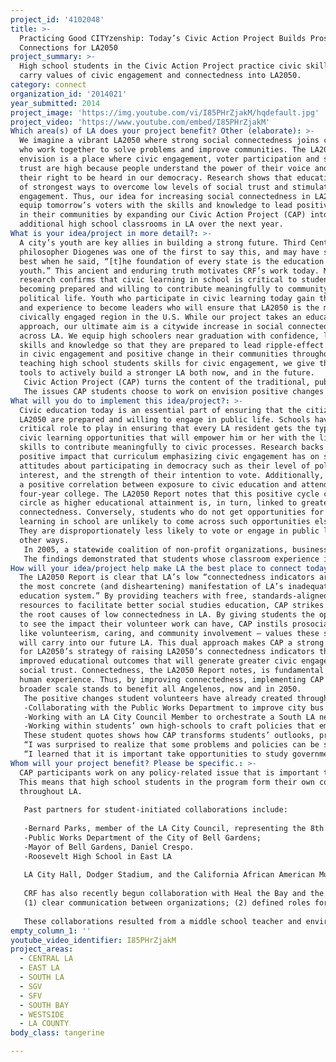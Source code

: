 ```yaml
---
project_id: '4102048'
title: >-
  Practicing Good CITYzenship: Today’s Civic Action Project Builds Prosocial
  Connections for LA2050
project_summary: >-
  High school students in the Civic Action Project practice civic skills and
  carry values of civic engagement and connectedness into LA2050.
category: connect
organization_id: '2014021'
year_submitted: 2014
project_image: 'https://img.youtube.com/vi/I85PHrZjakM/hqdefault.jpg'
project_video: 'https://www.youtube.com/embed/I85PHrZjakM'
Which area(s) of LA does your project benefit? Other (elaborate): >-
  We imagine a vibrant LA2050 where strong social connectedness joins citizens
  who work together to solve problems and improve communities. The LA2050 we
  envision is a place where civic engagement, voter participation and social
  trust are high because people understand the power of their voice and claim
  their right to be heard in our democracy. Research shows that education is one
  of strongest ways to overcome low levels of social trust and stimulate civic
  engagement. Thus, our idea for increasing social connectedness in LA2050 is to
  equip tomorrow’s voters with the skills and knowledge to lead positive change
  in their communities by expanding our Civic Action Project (CAP) into 50
  additional high school classrooms in LA over the next year.
What is your idea/project in more detail?: >-
  A city’s youth are key allies in building a strong future. Third Century Greek
  philosopher Diogenes was one of the first to say this, and may have said it
  best when he said, “[t]he foundation of every state is the education of its
  youth.” This ancient and enduring truth motivates CRF’s work today. Modern
  research confirms that civic learning in school is critical to students’
  becoming prepared and willing to contribute meaningfully to community and
  political life. Youth who participate in civic learning today gain the skills
  and experience to become leaders who will ensure that LA2050 is the most
  civically engaged region in the U.S. While our project takes an educational
  approach, our ultimate aim is a citywide increase in social connectedness
  across LA. We equip high schoolers near graduation with confidence, leadership
  skills and knowledge so that they are prepared to lead ripple-effect increases
  in civic engagement and positive change in their communities throughout LA. By
  teaching high school students skills for civic engagement, we give them the
  tools to actively build a stronger LA both now, and in the future.
   Civic Action Project (CAP) turns the content of the traditional, public school US Government class into a learning experience that embraces the ideal of connectivity on many levels. CAP connects students to their communities and to their own ideals by asking them to identify issues that matter to them, and to back up their beliefs with focused action. CAP students identify a policy-related issue in their community that they want to impact. Students work with peers, get feedback from their teacher, and reach out to local government to create real change around the issue of their choice.
   The issues CAP students choose to work on envision positive changes across a vast range of social issues including: environmental protection, child abuse, homelessness, public transportation, animal welfare, reproductive rights, cyberbullying, and traffic safety. Students learn the content of a traditional government course through the research they must do to determine the best way to tackle their real-world problem. 150 high school teachers in LA high schools currently teach CAP. By recruiting an additional 50 LA teachers, we will connect 5,000 more students to civic engagement via CAP each school year. CAP is a proven program with high teacher retention, so the benefits of our initiative would reach far beyond the 12 month grant timeline.
What will you do to implement this idea/project?: >-
  Civic education today is an essential part of ensuring that the citizens of
  LA2050 are prepared and willing to engage in public life. Schools have a
  critical role to play in ensuring that every LA resident gets the type of
  civic learning opportunities that will empower him or her with the lifelong
  skills to contribute meaningfully to civic processes. Research backs up the
  positive impact that curriculum emphasizing civic engagement has on students’
  attitudes about participating in democracy such as their level of political
  interest, and the strength of their intention to vote. Additionally, there is
  a positive correlation between exposure to civic education and attendance at a
  four-year college. The LA2050 Report notes that this positive cycle comes full
  circle as higher educational attainment is, in turn, linked to greater social
  connectedness. Conversely, students who do not get opportunities for civic
  learning in school are unlikely to come across such opportunities elsewhere.
  They are disproportionately less likely to vote or engage in public life in
  other ways.
   In 2005, a statewide coalition of non-profit organizations, business, and government-affiliated groups worked with funding from the Carnegie Corporation of New York, the Annenberg Foundation, and the W.R. Hearst Foundation to conduct an indepth survey on the impact of civic education in California on graduating seniors. The study surveyed 2,366 high school seniors who had completed the 12th grade government course mandated by the California History/ Social Science Framework and Standards. Students were selected from a range of schools to reflect California’s socioeconomic differences and racial diversity, and the study took differences in students’ classroom experiences in government and civics into account.
   The findings demonstrated that students whose classroom experience included interactive learning, exposure to diversity, and opportunities to practice civic skills were increasingly likely to become adults who prioritize civic participation, are committed to informed voting, and confident in their political knowledge. Citizens with these attitudes have greater social and political trust. By engaging students in project-based learning and requiring collaboration between peers, CAP is a program that not only helps students build prosocial connections today by making real improvements in their communities, but also sets young citizens on a path towards meaningful lifelong civic participation.
How will your idea/project help make LA the best place to connect today? In LA2050?: >-
  The LA2050 Report is clear that LA’s low “connectedness indicators are perhaps
  the most concrete (and disheartening) manifestation of LA’s inadequate
  education system.” By providing teachers with free, standards-aligned
  resources to facilitate better social studies education, CAP strikes at one of
  the root causes of low connectedness in LA. By giving students the opportunity
  to see the impact their volunteer work can have, CAP instils prosocial values
  like volunteerism, caring, and community involvement – values these students
  will carry into our future LA. This dual approach makes CAP a strong partner
  for LA2050’s strategy of raising LA2050’s connectedness indicators through
  improved educational outcomes that will generate greater civic engagement and
  social trust. Connectedness, the LA2050 Report notes, is fundamental to the
  human experience. Thus, by improving connectedness, implementing CAP on a
  broader scale stands to benefit all Angelenos, now and in 2050.
   The positive changes student volunteers have already created through CAP show the tremendous power of students to shape our communities for the better today. Recent CAP student achievements include:
   -Collaborating with the Public Works Department to improve city bus routes to increase efficiency and reduce traffic congestion;
   -Working with an LA City Council Member to orchestrate a South LA neighborhood clean-up;
   -Working within students’ own high-schools to craft policies that embody students’ voices on campus issues including discipline, tardy policies, student health issues, and recycling.
   These student quotes shows how CAP transforms students’ outlooks, preparing them to become adults with the skills and knowledge to make meaningful contributions to civic society and their communities:
   “I was surprised to realize that some problems and policies can be solved by students and there is no reason to sit and wait for change. Even students have the power to make a difference.”
   “I learned that it is important take opportunities to study governmental policy in the first person, as is provided through the completion of a Civic Action Project, so that students may understand the necessity for citizens to participate in their government. The government cannot take care of every aspect, as it has limited awareness. It is therefore the responsibility of the citizens to finally bring forth the changes they need. Experiencing such a civic action project gives students the experience to do so."
Whom will your project benefit? Please be specific.: >-
  CAP participants work on any policy-related issue that is important to them.
  This means that high school students in the program form their own connections
  throughout LA. 
   
   Past partners for student-initiated collaborations include: 
   
   -Bernard Parks, member of the LA City Council, representing the 8th District in South LA;
   -Public Works Department of the City of Bell Gardens;
   -Mayor of Bell Gardens, Daniel Crespo.
   -Roosevelt High School in East LA
   
   LA City Hall, Dodger Stadium, and the California African American Museum have been past key collaborators for CAP by providing locations for CAP Showcases where students have shared their civic actions with the community and media.
   
   CRF has also recently begun collaboration with Heal the Bay and the CA Coastal Commission to equip students with skills to address environmental concerns. In these partnerships, Heal the Bay and the Coastal Commission will provide students and teachers with scientifically accurate information and opportunities to study, observe, and interact with the LA coast. CRF will provide teacher trainings for environmental science teachers and other educators recruited by HtB and the Coastal Commission, and will provide classroom support for implementing CAP with a focus on environmental issues. Three factors critical to the success of these collaborations are as follows: 
   (1) clear communication between organizations; (2) defined roles for each partner specific to that organization’s expertise – for CRF this is providing civic engagement education via CAP, for the environmental groups, this is providing their expertise on environmental stewardship and issues specific to our region; (3) mutual respect for and understanding of each partner’s mission.
   
   These collaborations resulted from a middle school teacher and environmental advocate contacting CRF based on the strength of our reputation for balanced, impactful curricula that teach students how to respectfully engage with peers, opponents, and policymakers to effectively advocate for the issues they care about. The results of this interdisciplinary initiative have the potential to make LA2050 not only one of the most civically engaged regions in the U.S., but also to help ensure that the next generation of environmental stewards are prepared to defend our LA coastline. The future health of our water and of the many different communities that depend on this unique ecosystem depends on the civic engagement skills CAP students develop today.
empty_column_1: ''
youtube_video_identifier: I85PHrZjakM
project_areas:
  - CENTRAL LA
  - EAST LA
  - SOUTH LA
  - SGV
  - SFV
  - SOUTH BAY
  - WESTSIDE
  - LA COUNTY
body_class: tangerine

---
```

